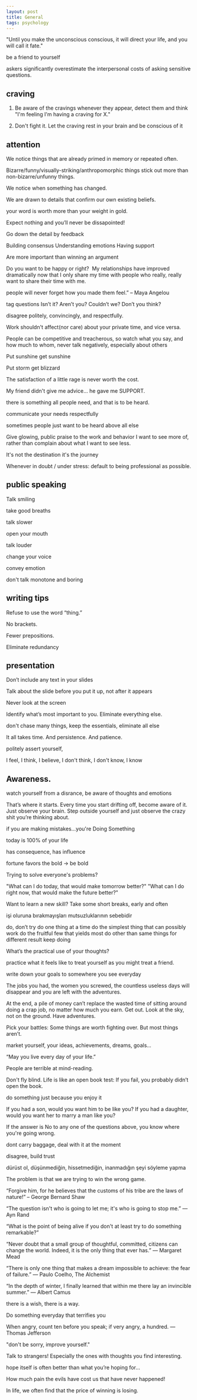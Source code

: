 ```yaml
---
layout: post
title: General  
tags: psychology
---
```


"Until you make the unconscious conscious, it will direct your life, and you will call it fate."


be a friend to yourself

askers significantly overestimate the interpersonal costs of asking sensitive questions. 

## craving 
1) Be aware of the cravings whenever they appear, detect them and think "I'm feeling I'm having a craving for X."
  
2) Don't fight it. Let the craving rest in your brain and be conscious of it

## attention 
We notice things that are already primed in memory or repeated often. 

Bizarre/funny/visually-striking/anthropomorphic things stick out more than non-bizarre/unfunny things. 

We notice when something has changed.

We are drawn to details that confirm our own existing beliefs. 



 your word is worth more than your weight in gold.

Expect nothing and you’ll never be dissapointed!


Go down the detail by feedback 


Building consensus
Understanding emotions
Having support

Are more important than winning an argument

Do you want to be happy or right?
​
My relationships have improved dramatically now that I only share my time with people who really, really want to share their time with me.

people will never forget how you made them feel.” – Maya Angelou

tag questions
Isn’t it?
Aren’t you?
Couldn’t we?
Don’t you think?

disagree politely, convincingly, and respectfully.

Work shouldn't affect(nor care) about your private time, and vice versa.

People can be competitive and treacherous, so watch what you say, and how much to whom, never talk negatively, especially about others 

Put sunshine get sunshine 

Put storm get blizzard 

The satisfaction of a little rage is never worth the cost.

My friend didn't give me advice... he gave me SUPPORT.

 there is something all people need, and that is to be heard.
 
  communicate your needs respectfully
  
sometimes people just want to be heard above all else

Give glowing, public praise to the work and behavior I want to see more of, rather than complain about what I want to see less.

 It's not the destination it's the journey
 
Whenever in doubt / under stress: default to being professional as possible.

## public speaking 
Talk smiling 

take good breaths

talk slower

open your mouth 

talk louder

change your voice 

convey emotion 

don't talk monotone and boring 

## writing tips
Refuse to use the word “thing.”

No brackets.

Fewer prepositions.

Eliminate redundancy

## presentation
Don’t include any text in your slides

Talk about the slide before you put it up, not after it appears

Never look at the screen




Identify what’s most important to you.
Eliminate everything else.

don't chase many things, keep the essentials, eliminate all else 

It all takes time. And persistence. And patience.


politely assert yourself,

 I feel, I think, I believe, I don't think, I don't know, I know 
 
## Awareness.
watch yourself from a disrance, 
be aware of thoughts and emotions 
​

That’s where it starts. Every time you start drifting off, become aware of it. Just observe your brain. Step outside yourself and just observe the crazy shit you’re thinking about.


 if you are making mistakes...you're Doing Something

today is 100% of your life 

has consequence, has influence

fortune favors the bold -> be bold 

Trying to solve everyone's problems?

"What can I do today, that would make tomorrow better?"
"What can I do right now, that would make the future better?"


Want to learn a new skill? Take some short breaks, early and often



işi oluruna bırakmayışları mutsuzluklarının sebebidir 


do, don’t try
do one thing at a time
do the simplest thing that can
possibly work
do the fruitful few that yields most
do other than same things for
different result
keep doing


What’s the practical use of your thoughts?


practice what it feels like to treat yourself as you might treat a friend.

write down your goals to somewhere you see everyday

The jobs you had, the women you screwed, the countless useless days will disappear and you are left with the adventures. 

 At the end, a pile of money can’t replace the wasted time of sitting around doing a crap job, no matter how much you earn. Get out. Look at the sky, not on the ground. Have adventures.

Pick your battles: Some things are worth fighting over. But most things aren’t.

market yourself, your ideas, achievements, dreams, goals...

“May you live every day of your life.”


People are terrible at mind-reading. 


Don't fly blind. Life is like an open book test: If you fail, you probably didn’t open the book.

do something just because you enjoy it


If you had a son, would you want him to be like you?
If you had a daughter, would you want her to marry a man like you?

If the answer is No to any one of the questions above, you know where you're going wrong.


dont carry baggage, deal with it at the moment

disagree, build trust 

dürüst ol, düşünmediğin, hissetmediğin, inanmadığın şeyi söyleme yapma

The problem is that we are trying to win the wrong game.

“Forgive him, for he believes that the customs of his tribe are the laws of nature!” – George Bernard Shaw

“The question isn't who is going to let me; it's who is going to stop me.”
― Ayn Rand

“What is the point of being alive if you don't at least try to do something remarkable?”

“Never doubt that a small group of thoughtful, committed, citizens can change the world. Indeed, it is the only thing that ever has.”
― Margaret Mead

“There is only one thing that makes a dream impossible to achieve: the fear of failure.”
― Paulo Coelho, The Alchemist


“In the depth of winter, I finally learned that within me there lay an invincible summer.”
― Albert Camus

there is a wish, there is a way.

 Do something everyday that terrifies you

When angry, count ten before you speak; if very angry, a hundred.
—Thomas Jefferson


"don't be sorry, improve yourself."

Talk to strangers! Especially the ones with thoughts you find interesting.

hope itself is often better than what you’re hoping for…

How much pain the evils have cost us that have never happened!


In life, we often find that the price of winning is losing.
